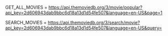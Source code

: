 GET_ALL_MOVIES = https://api.themoviedb.org/3/movie/popular?api_key=2d606943dab9bbc6d18a13d1d54fe507&language=en-US&page=1

SEARCH_MOVIES = https://api.themoviedb.org/3/search/movie?api_key=2d606943dab9bbc6d18a13d1d54fe507&language=en-US&query=

